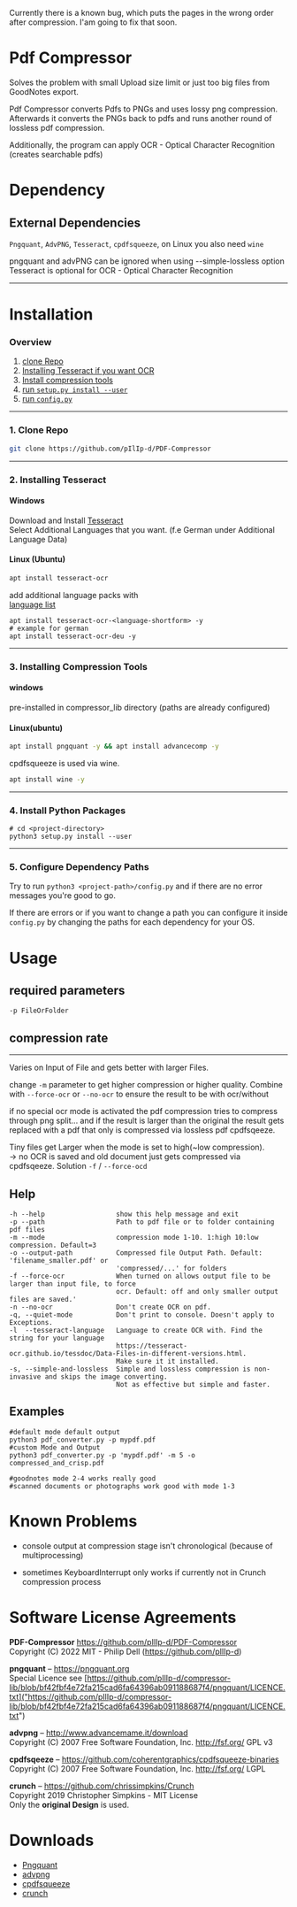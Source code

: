 Currently there is a known bug, which puts the pages in the wrong order after compression. I'am going to fix that soon.

# Pdf Compressor
Solves the problem with small Upload size limit or just too big files from GoodNotes export.  

Pdf Compressor converts Pdfs to PNGs and uses lossy png compression. Afterwards it converts the PNGs back to pdfs and runs another round of lossless pdf compression.

Additionally, the program can apply OCR - Optical Character Recognition (creates searchable pdfs)

# Dependency

## External Dependencies

`Pngquant`, `AdvPNG`, `Tesseract`, `cpdfsqueeze`, on Linux you also need `wine` 
 
pngquant and advPNG can be ignored when using --simple-lossless option
Tesseract is optional for OCR - Optical Character Recognition

----
# Installation

### Overview
1. [clone Repo](#1-clone-repo)
2. [Installing Tesseract if you want OCR](#2-installing-tesseract)
3. [Install compression tools](#3-installing-compression-tools)
4. [run `setup.py install --user`](#4-install-python-packages)
5. [run `config.py`](#5-configure-dependency-paths)
----
### 1. Clone Repo
```bash
git clone https://github.com/pIlIp-d/PDF-Compressor
```

----
### 2. Installing Tesseract
#### Windows
Download and Install [Tesseract](https://github.com/UB-Mannheim/tesseract/wiki)  
Select Additional Languages that you want. (f.e German under Additional Language Data)  
#### Linux (Ubuntu)
```bash
apt install tesseract-ocr
```
add additional language packs with  
[language list](https://tesseract-ocr.github.io/tessdoc/Data-Files-in-different-versions.html)
```
apt install tesseract-ocr-<language-shortform> -y
# example for german
apt install tesseract-ocr-deu -y
```
---
### 3. Installing Compression Tools
#### windows
pre-installed in compressor_lib directory (paths are already configured)

#### Linux(ubuntu)
```bash
apt install pngquant -y && apt install advancecomp -y
```
cpdfsqueeze is used via wine.
```bash
apt install wine -y
```

----
### 4. Install Python Packages
```
# cd <project-directory>
python3 setup.py install --user
```
---
### 5. Configure Dependency Paths
Try to run `python3 <project-path>/config.py` and if there are no error messages you're good to go.  

If there are errors or if you want to change a path you can configure it inside `config.py` by changing the paths for each dependency for your OS.

# Usage

## required parameters

    -p FileOrFolder

## compression rate

----
Varies on Input of File and gets better with larger Files.  

change `-m` parameter to get higher compression or higher quality. Combine with `--force-ocr` or `--no-ocr` to ensure the result to be with ocr/without  

if no special ocr mode is activated the pdf compression tries to compress through png split... and if the result is larger than the original the result gets replaced with a pdf that only is compressed via lossless pdf cpdfsqeeze.

Tiny files get Larger when the mode is set to high(~low compression).  
-> no OCR is saved and old document just gets compressed via cpdfsqeeze.
Solution `-f` / `--force-ocd`

## Help
```
-h --help                  show this help message and exit
-p --path                  Path to pdf file or to folder containing pdf files
-m --mode                  compression mode 1-10. 1:high 10:low compression. Default=3
-o --output-path           Compressed file Output Path. Default: 'filename_smaller.pdf' or
                           'compressed/...' for folders
-f --force-ocr             When turned on allows output file to be larger than input file, to force
                           ocr. Default: off and only smaller output files are saved.'
-n --no-ocr                Don't create OCR on pdf.
-q, --quiet-mode           Don't print to console. Doesn't apply to Exceptions.
-l  --tesseract-language   Language to create OCR with. Find the string for your language 
                           https://tesseract-ocr.github.io/tessdoc/Data-Files-in-different-versions.html.
                           Make sure it it installed.
-s, --simple-and-lossless  Simple and lossless compression is non-invasive and skips the image converting.
                           Not as effective but simple and faster.
```

## Examples
```
#default mode default output
python3 pdf_converter.py -p mypdf.pdf
#custom Mode and Output
python3 pdf_converter.py -p 'mypdf.pdf' -m 5 -o compressed_and_crisp.pdf

#goodnotes mode 2-4 works really good
#scanned documents or photographs work good with mode 1-3
```

# Known Problems

* console output at compression stage isn't chronological (because of multiprocessing)

* sometimes KeyboardInterrupt only works if currently not in Crunch compression process

# Software License Agreements
**PDF-Compressor** https://github.com/pIlIp-d/PDF-Compressor <br>
Copyright (C) 2022 MIT - Philip Dell (https://github.com/pIlIp-d)

**pngquant** – https://pngquant.org <br>
Special Licence see [https://github.com/pIlIp-d/compressor-lib/blob/bf42fbf4e72fa215cad6fa64396ab091188687f4/pngquant/LICENCE.txt]("https://github.com/pIlIp-d/compressor-lib/blob/bf42fbf4e72fa215cad6fa64396ab091188687f4/pngquant/LICENCE.txt")

**advpng** – http://www.advancemame.it/download <br>
Copyright (C) 2007 Free Software Foundation, Inc. <http://fsf.org/> GPL v3

**cpdfsqeeze** – https://github.com/coherentgraphics/cpdfsqueeze-binaries <br>
Copyright (C) 2007 Free Software Foundation, Inc. <http://fsf.org/> LGPL

**crunch** – https://github.com/chrissimpkins/Crunch <br>
Copyright 2019 Christopher Simpkins - MIT License  
Only the **original Design** is used.

# Downloads
* [Pngquant](https://pngquant.org)
* [advpng](http://www.advancemame.it/download)
* [cpdfsqueeze](https://github.com/coherentgraphics/cpdfsqueeze-binaries)
* [crunch](https://github.com/pIlIp-d/compressor-lib/blob/f08adc46f6e865b5740671e7c15145b32541c237/crunch.py)


